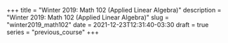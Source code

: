 +++
title = "Winter 2019: Math 102 (Applied Linear Algebra)"
description = "Winter 2019: Math 102 (Applied Linear Algebra)"
slug = "winter2019_math102"
date = 2021-12-23T12:31:40-03:30
draft = true
series = "previous_course"
+++